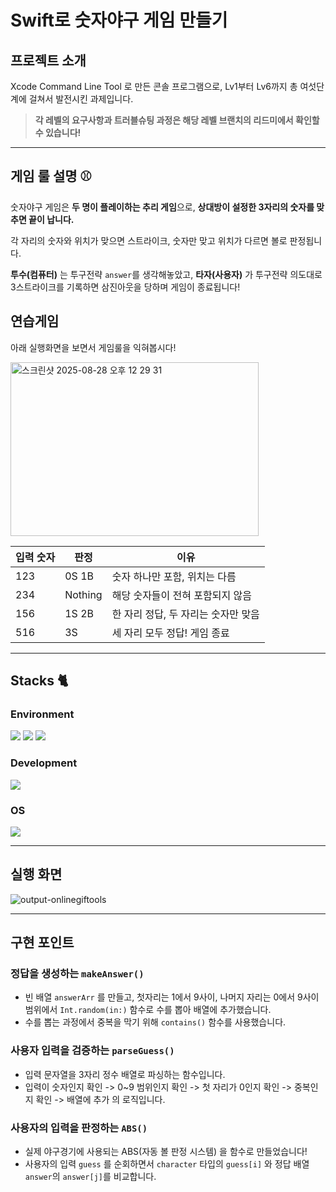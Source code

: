 # Swift로 숫자야구 게임 만들기

## 프로젝트 소개

Xcode Command Line Tool 로 만든 콘솔 프로그램으로, Lv1부터 Lv6까지 총 여섯단계에 걸쳐서 발전시킨 과제입니다.

> **각 레벨의 요구사항과 트러블슈팅 과정은 해당 레벨 브랜치의 리드미에서 확인할 수 있습니다!**

---

## 게임 룰 설명 ⚾ 
숫자야구 게임은 **두 명이 플레이하는 추리 게임**으로, **상대방이 설정한 3자리의 숫자를 맞추면 끝이 납니다.**

각 자리의 숫자와 위치가 맞으면 스트라이크, 숫자만 맞고 위치가 다르면 볼로 판정됩니다.

**투수(컴퓨터)** 는 투구전략 ```answer```를 생각해놓았고, **타자(사용자)** 가 투구전략 의도대로 3스트라이크를 기록하면 삼진아웃을 당하며 게임이 종료됩니다!

## 연습게임

아래 실행화면을 보면서 게임룰을 익혀봅시다! 


<img width="397" height="278" alt="스크린샷 2025-08-28 오후 12 29 31" src="https://github.com/user-attachments/assets/c9b3338b-b4c2-4a52-982c-b4169892c9a4" /> 



| 입력 숫자 | 판정    | 이유                               |
|-----------|---------|---------------------------------|
| 123       | 0S 1B   | 숫자 하나만 포함, 위치는 다름        |
| 234       | Nothing | 해당 숫자들이 전혀 포함되지 않음     |
| 156       | 1S 2B   | 한 자리 정답, 두 자리는 숫자만 맞음|
| 516       | 3S      | 세 자리 모두 정답! 게임 종료         |


---
## Stacks 🐈
### Environment
<img src="https://img.shields.io/badge/Xcode-1575F9.svg?style=for-the-badge&logo=Xcode&logoColor=white"> <img src="https://img.shields.io/badge/github-181717?style=for-the-badge&logo=github&logoColor=white"> <img src="https://img.shields.io/badge/git-F05032?style=for-the-badge&logo=git&logoColor=white">

### Development
<img src="https://img.shields.io/badge/Swift-F05138.svg?style=for-the-badge&logo=swift&logoColor=white">   

### OS
<img src="https://img.shields.io/badge/macOS-000000.svg?style=for-the-badge&logo=apple&logoColor=white">

---
## 실행 화면

![output-onlinegiftools](https://github.com/user-attachments/assets/71dc7429-4f1b-4937-b1c8-b07f5b7cb1f2)


---
## 구현 포인트

### 정답을 생성하는 ```makeAnswer()```
- 빈 배열 ```answerArr``` 를 만들고, 첫자리는 1에서 9사이, 나머지 자리는 0에서 9사이 범위에서 ```Int.random(in:)``` 함수로 수를 뽑아 배열에 추가했습니다.
- 수를 뽑는 과정에서 중복을 막기 위해 ```contains()``` 함수를 사용했습니다.

### 사용자 입력을 검증하는 ```parseGuess()```
- 입력 문자열을 3자리 정수 배열로 파싱하는 함수입니다.
- 입력이 숫자인지 확인 -> 0~9 범위인지 확인 -> 첫 자리가 0인지 확인 -> 중복인지 확인 -> 배열에 추가 의 로직입니다.

### 사용자의 입력을 판정하는 ```ABS()```
- 실제 야구경기에 사용되는 ABS(자동 볼 판정 시스템) 을 함수로 만들었습니다!
- 사용자의 입력 ```guess``` 를 순회하면서 ```character``` 타입의 ```guess[i]``` 와 정답 배열 ```answer```의 ```answer[j]```를 비교합니다.
























